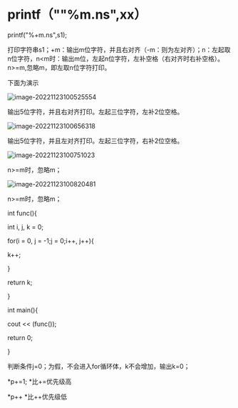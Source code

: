 # printf（""%m.ns",xx）

printf("%+m.ns",s1);

打印字符串s1；+m：输出m位字符，并且右对齐（-m：则为左对齐）；n：左起取n位字符，n<m时：输出m位，左起n位字符，左补空格（右对齐时右补空格）。n>=m,忽略m，即左取n位字符打印。

下面为演示

![image-20221123100525554](https://non1.oss-cn-guangzhou.aliyuncs.com/write1/202211231005651.png)

输出5位字符，并且右对齐打印。左起三位字符，左补2位空格。

![image-20221123100656318](https://non1.oss-cn-guangzhou.aliyuncs.com/write1/202211231006704.png)

输出5位字符，并且左对齐打印。左起三位字符，右补2位空格。

![image-20221123100751023](https://non1.oss-cn-guangzhou.aliyuncs.com/write1/202211231007259.png)

n>=m时，忽略m；

![image-20221123100820481](https://non1.oss-cn-guangzhou.aliyuncs.com/write1/202211231008087.png)

n>=m时，忽略m；



int func(){ 

int i, j, k = 0; 

for(i = 0, j = -1;j = 0;i++, j++){ 

k++; 

}

return k;

}

int main(){ 

cout << (func()); 

return 0; 

}

判断条件j=0；为假，不会进入for循环体，k不会增加，输出k=0；



*p+=1;  *比+=优先级高

*p++     *比++优先级低 